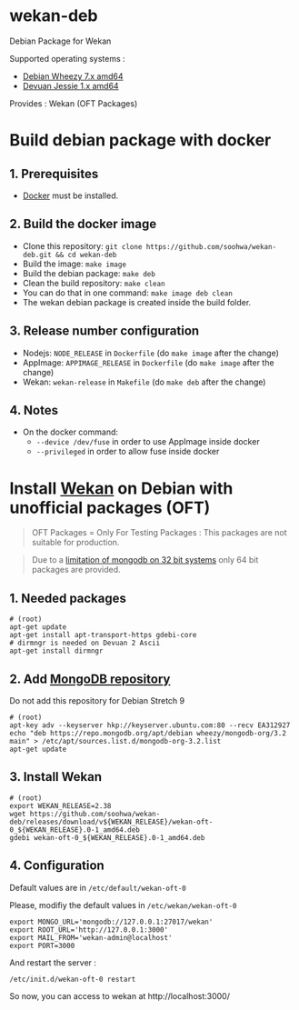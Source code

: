 # wekan-deb
Debian Package for Wekan

Supported operating systems :

* [Debian Wheezy 7.x amd64](https://www.debian.org/)
* [Devuan Jessie 1.x amd64](https://devuan.org/)

Provides : Wekan (OFT Packages)

# Build debian package with docker

## 1. Prerequisites

* [Docker](https://docs.docker.com/install/) must be installed.

## 2. Build the docker image

* Clone this repository: `git clone https://github.com/soohwa/wekan-deb.git && cd wekan-deb`
* Build the image: `make image`
* Build the debian package: `make deb`
* Clean the build repository: `make clean`
* You can do that in one command: `make image deb clean`
* The wekan debian package is created inside the build folder.

## 3. Release number configuration

* Nodejs: `NODE_RELEASE` in `Dockerfile` (do `make image` after the change)
* AppImage: `APPIMAGE_RELEASE` in `Dockerfile` (do `make image` after the change)
* Wekan: `wekan-release` in `Makefile` (do `make deb` after the change)

## 4. Notes

* On the docker command:
    * `--device /dev/fuse` in order to use AppImage inside docker
    * `--privileged` in order to allow fuse inside docker

# Install [Wekan](https://wekan.github.io/) on Debian with unofficial packages (OFT)

> OFT Packages = Only For Testing Packages : This packages are not suitable for production.

> Due to a [limitation of mongodb on 32 bit systems](https://www.mongodb.com/blog/post/32-bit-limitations) only 64 bit packages are provided.

## 1. Needed packages
```shell
# (root)
apt-get update
apt-get install apt-transport-https gdebi-core
# dirmngr is needed on Devuan 2 Ascii
apt-get install dirmngr
```

## 2. Add [MongoDB repository](https://docs.mongodb.com/v3.2/tutorial/install-mongodb-on-debian/)

Do not add this repository for Debian Stretch 9

```shell
# (root)
apt-key adv --keyserver hkp://keyserver.ubuntu.com:80 --recv EA312927
echo "deb https://repo.mongodb.org/apt/debian wheezy/mongodb-org/3.2 main" > /etc/apt/sources.list.d/mongodb-org-3.2.list
apt-get update
```

## 3. Install Wekan

```shell
# (root)
export WEKAN_RELEASE=2.38
wget https://github.com/soohwa/wekan-deb/releases/download/v${WEKAN_RELEASE}/wekan-oft-0_${WEKAN_RELEASE}.0-1_amd64.deb
gdebi wekan-oft-0_${WEKAN_RELEASE}.0-1_amd64.deb
```

## 4. Configuration

Default values are in `/etc/default/wekan-oft-0`

Please, modifiy the default values in `/etc/wekan/wekan-oft-0`

```shell
export MONGO_URL='mongodb://127.0.0.1:27017/wekan'
export ROOT_URL='http://127.0.0.1:3000'
export MAIL_FROM='wekan-admin@localhost'
export PORT=3000
```

And restart the server :

```shell
/etc/init.d/wekan-oft-0 restart
```

So now, you can access to wekan at http://localhost:3000/
